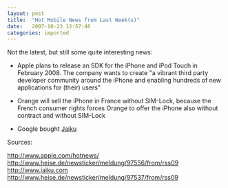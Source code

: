 ```yaml
---
layout: post
title:  "Hot Mobile News from Last Week(s)"
date:   2007-10-23 12:57:46
categories: imported
---
```

Not the latest, but still some quite interesting news: 

*   Apple plans to release an SDK for the iPhone and iPod Touch in February 2008. The company wants to create "a vibrant third party developer community around the iPhone and enabling hundreds of new applications for (their) users"




*   Orange will sell the iPhone in France without SIM-Lock, because the French consumer rights forces Orange to offer the iPhone also without contract and without SIM-Lock




*   Google bought <a HREF="http://www.jaiku.com">Jaiku</a>

 Sources: 

<a HREF="http://www.apple.com/hotnews/">http://www.apple.com/hotnews/</a> <a HREF="http://www.heise.de/newsticker/meldung/97556/from/rss09">http://www.heise.de/newsticker/meldung/97556/from/rss09</a> <a HREF="http://www.jaiku.com/blog/2007/10/09/were-joining-google/">http://www.jaiku.com</a> <a HREF="http://www.heise.de/newsticker/meldung/97537/from/rss09">http://www.heise.de/newsticker/meldung/97537/from/rss09</a>